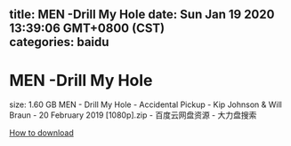 
title: MEN -Drill My Hole
date: Sun Jan 19 2020 13:39:06 GMT+0800 (CST)    
categories: baidu
---

# MEN -Drill My Hole
size: 1.60 GB
 MEN - Drill My Hole - Accidental Pickup - Kip Johnson & Will Braun - 20 February 2019 [1080p].zip - 百度云网盘资源 - 大力盘搜索
 

[How to download](https://bpcam.bemobtrk.com/go/2ceec3aa-1ca2-46d6-b9ff-aaa5c184517c?jno=856)